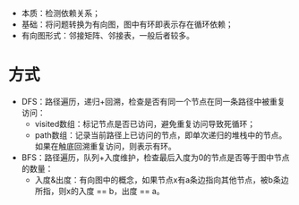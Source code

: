 - 本质：检测依赖关系；
- 基础：将问题转换为有向图，图中有环即表示存在循环依赖；
- 有向图形式：邻接矩阵、邻接表，一般后者较多。

# 方式
- DFS：路径遍历，递归+回溯，检查是否有同一个节点在同一条路径中被重复访问：
  - visited数组：标记节点是否已访问，避免重复访问导致死循环；
  - path数组：记录当前路径上已访问的节点，即单次递归的堆栈中的节点。如果在触底回溯重复访问，则表示有环。
- BFS：路径遍历，队列+入度维护，检查最后入度为0的节点是否等于图中节点的数量：
  - 入度&出度：有向图中的概念，如果节点x有a条边指向其他节点，被b条边所指，则x的入度 == b，出度 == a。
